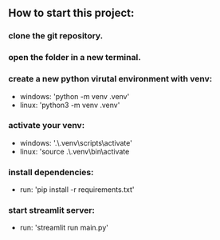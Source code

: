 <div id="top"></div>

## How to start this project:
### clone the git repository.
### open the folder in a new terminal.
### create a new python virutal environment with venv:
* windows: 'python -m venv .venv'
* linux: 'python3 -m venv .venv'
### activate your venv:
* windows: '.\\.venv\scripts\activate'
* linux: 'source .\\.venv\bin\activate
### install dependencies:
* run: 'pip install -r requirements.txt'
### start streamlit server:
* run: 'streamlit run main.py'
